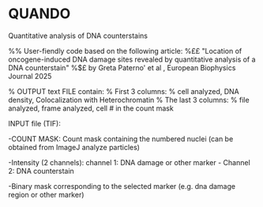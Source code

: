 # QUANDO
Quantitative analysis of DNA counterstains



%%   User-fiendly code based on the following article:
%$£   
%$£  "Location of oncogene-induced DNA damage sites revealed by quantitative analysis of a DNA counterstain"
%$£  by Greta Paterno' et al , European Biophysics Journal 2025


% OUTPUT text FILE contain: 
% First 3 columns:
% cell analyzed, DNA density, Colocalization with Heterochromatin
% The last 3 columns: 
% file analyzed, frame analyzed, cell # in the count mask


INPUT file (TIF):

-COUNT MASK: Count mask containing the numbered nuclei (can be obtained from ImageJ analyze particles)

-Intensity (2 channels): channel 1: DNA damage or other marker  - Channel 2: DNA counterstain 

-Binary mask corresponding to the selected marker (e.g. dna damage region or other marker)


